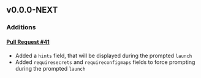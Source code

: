 ## v0.0.0-NEXT

### Additions

#### [Pull Request #41](https://github.com/Maahsome/ktrouble/pull/41)

- Added a `hints` field, that will be displayed during the prompted `launch`
- Added `requiresecrets` and `requireconfigmaps` fields to force prompting during the prompted `launch`

